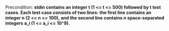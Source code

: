 Precondition: **stdin contains an integer t (1 <= t <= 500) followed by t test cases. Each test case consists of two lines: the first line contains an integer n (2 <= n <= 100), and the second line contains n space-separated integers a_i (1 <= a_i <= 10^9).**